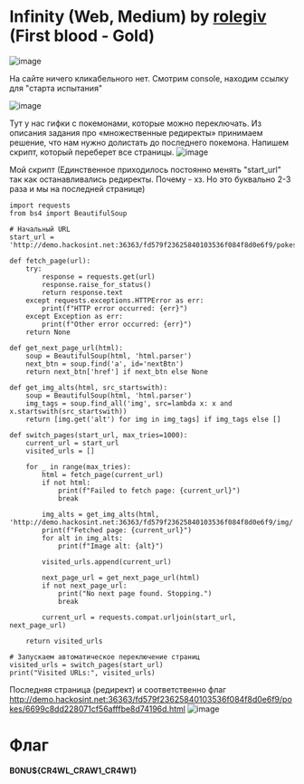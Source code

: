 # Infinity (Web, Medium) by [rolegiv](https://github.com/rolegiv) (First blood - Gold)

![image](https://github.com/rolegiv/CTF-Writeups/assets/147992165/9a73d001-ed96-464c-9c4d-7619219404b4)


На сайте ничего кликабельного нет. Смотрим console, находим ссылку для "старта испытания"

![image](https://github.com/rolegiv/CTF-Writeups/assets/147992165/3b88900e-9580-4384-8f4d-ae6db7f1214b)

Тут у нас гифки с покемонами, которые можно переключать. Из описания задания про «множественные редиректы» принимаем решение, что нам нужно долистать до последнего покемона. Напишем скрипт, который переберет все страницы.
![image](https://github.com/rolegiv/CTF-Writeups/assets/147992165/6ac2033e-cd1b-48c2-9f7d-48f79d6edf28)

Мой скрипт (Единственное приходилось постоянно менять "start_url" так как останавливались редиректы. Почему - хз. Но это буквально 2-3 раза и мы на последней странице)
```
import requests
from bs4 import BeautifulSoup

# Начальный URL
start_url = 'http://demo.hackosint.net:36363/fd579f23625840103536f084f8d0e6f9/pokes/93f38cf7fb307575fda067ab72813098.html'

def fetch_page(url):
    try:
        response = requests.get(url)
        response.raise_for_status()
        return response.text
    except requests.exceptions.HTTPError as err:
        print(f"HTTP error occurred: {err}")
    except Exception as err:
        print(f"Other error occurred: {err}")
    return None

def get_next_page_url(html):
    soup = BeautifulSoup(html, 'html.parser')
    next_btn = soup.find('a', id='nextBtn')
    return next_btn['href'] if next_btn else None

def get_img_alts(html, src_startswith):
    soup = BeautifulSoup(html, 'html.parser')
    img_tags = soup.find_all('img', src=lambda x: x and x.startswith(src_startswith))
    return [img.get('alt') for img in img_tags] if img_tags else []

def switch_pages(start_url, max_tries=1000):
    current_url = start_url
    visited_urls = []

    for _ in range(max_tries):
        html = fetch_page(current_url)
        if not html:
            print(f"Failed to fetch page: {current_url}")
            break

        img_alts = get_img_alts(html, 'http://demo.hackosint.net:36363/fd579f23625840103536f084f8d0e6f9/img/')
        print(f"Fetched page: {current_url}")
        for alt in img_alts:
            print(f"Image alt: {alt}")

        visited_urls.append(current_url)

        next_page_url = get_next_page_url(html)
        if not next_page_url:
            print("No next page found. Stopping.")
            break

        current_url = requests.compat.urljoin(start_url, next_page_url)

    return visited_urls

# Запускаем автоматическое переключение страниц
visited_urls = switch_pages(start_url)
print("Visited URLs:", visited_urls)
```

Последняя страница (редирект) и соответственно флаг
http://demo.hackosint.net:36363/fd579f23625840103536f084f8d0e6f9/pokes/6699c8dd228071cf56afffbe8d74196d.html
![image](https://github.com/rolegiv/CTF-Writeups/assets/147992165/6863a103-22e0-4d96-95b9-fd97fd34f70c)

# Флаг
**B0NU${CR4WL_CRAW1_CR4W1}**
